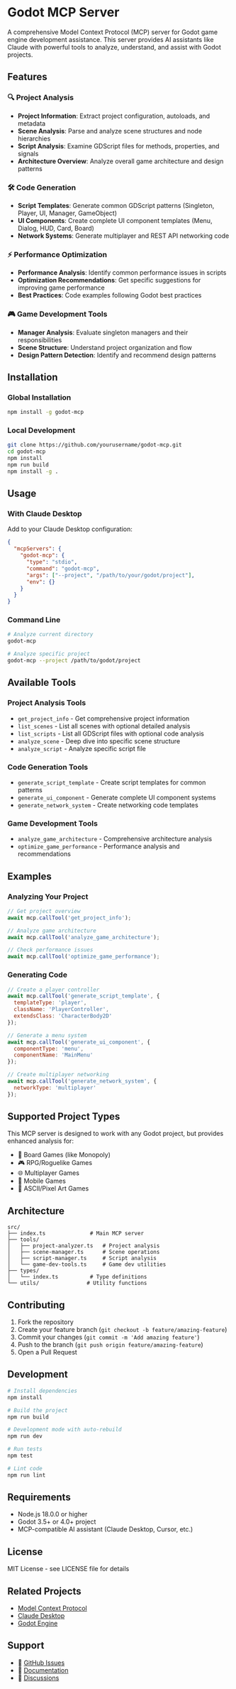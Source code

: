 # Godot MCP Server

A comprehensive Model Context Protocol (MCP) server for Godot game engine development assistance. This server provides AI assistants like Claude with powerful tools to analyze, understand, and assist with Godot projects.

## Features

### 🔍 Project Analysis
- **Project Information**: Extract project configuration, autoloads, and metadata
- **Scene Analysis**: Parse and analyze scene structures and node hierarchies  
- **Script Analysis**: Examine GDScript files for methods, properties, and signals
- **Architecture Overview**: Analyze overall game architecture and design patterns

### 🛠️ Code Generation
- **Script Templates**: Generate common GDScript patterns (Singleton, Player, UI, Manager, GameObject)
- **UI Components**: Create complete UI component templates (Menu, Dialog, HUD, Card, Board)
- **Network Systems**: Generate multiplayer and REST API networking code

### ⚡ Performance Optimization  
- **Performance Analysis**: Identify common performance issues in scripts
- **Optimization Recommendations**: Get specific suggestions for improving game performance
- **Best Practices**: Code examples following Godot best practices

### 🎮 Game Development Tools
- **Manager Analysis**: Evaluate singleton managers and their responsibilities
- **Scene Structure**: Understand project organization and flow
- **Design Pattern Detection**: Identify and recommend design patterns

## Installation

### Global Installation
```bash
npm install -g godot-mcp
```

### Local Development
```bash
git clone https://github.com/yourusername/godot-mcp.git
cd godot-mcp
npm install
npm run build
npm install -g .
```

## Usage

### With Claude Desktop
Add to your Claude Desktop configuration:
```json
{
  "mcpServers": {
    "godot-mcp": {
      "type": "stdio",
      "command": "godot-mcp",
      "args": ["--project", "/path/to/your/godot/project"],
      "env": {}
    }
  }
}
```

### Command Line
```bash
# Analyze current directory
godot-mcp

# Analyze specific project
godot-mcp --project /path/to/godot/project
```

## Available Tools

### Project Analysis Tools
- `get_project_info` - Get comprehensive project information
- `list_scenes` - List all scenes with optional detailed analysis
- `list_scripts` - List all GDScript files with optional code analysis
- `analyze_scene` - Deep dive into specific scene structure
- `analyze_script` - Analyze specific script file

### Code Generation Tools  
- `generate_script_template` - Create script templates for common patterns
- `generate_ui_component` - Generate complete UI component systems
- `generate_network_system` - Create networking code templates

### Game Development Tools
- `analyze_game_architecture` - Comprehensive architecture analysis
- `optimize_game_performance` - Performance analysis and recommendations

## Examples

### Analyzing Your Project
```javascript
// Get project overview
await mcp.callTool('get_project_info');

// Analyze game architecture
await mcp.callTool('analyze_game_architecture');

// Check performance issues  
await mcp.callTool('optimize_game_performance');
```

### Generating Code
```javascript
// Create a player controller
await mcp.callTool('generate_script_template', {
  templateType: 'player',
  className: 'PlayerController',
  extendsClass: 'CharacterBody2D'
});

// Generate a menu system
await mcp.callTool('generate_ui_component', {
  componentType: 'menu', 
  componentName: 'MainMenu'
});

// Create multiplayer networking
await mcp.callTool('generate_network_system', {
  networkType: 'multiplayer'
});
```

## Supported Project Types

This MCP server is designed to work with any Godot project, but provides enhanced analysis for:

- 🎲 Board Games (like Monopoly)  
- 🎮 RPG/Roguelike Games
- 🌐 Multiplayer Games
- 📱 Mobile Games
- 🎨 ASCII/Pixel Art Games

## Architecture

```
src/
├── index.ts              # Main MCP server
├── tools/               
│   ├── project-analyzer.ts   # Project analysis
│   ├── scene-manager.ts      # Scene operations  
│   ├── script-manager.ts     # Script analysis
│   └── game-dev-tools.ts     # Game dev utilities
├── types/
│   └── index.ts          # Type definitions
└── utils/               # Utility functions
```

## Contributing

1. Fork the repository
2. Create your feature branch (`git checkout -b feature/amazing-feature`)
3. Commit your changes (`git commit -m 'Add amazing feature'`)
4. Push to the branch (`git push origin feature/amazing-feature`)
5. Open a Pull Request

## Development

```bash
# Install dependencies
npm install

# Build the project
npm run build

# Development mode with auto-rebuild
npm run dev

# Run tests
npm test

# Lint code
npm run lint
```

## Requirements

- Node.js 18.0.0 or higher
- Godot 3.5+ or 4.0+ project
- MCP-compatible AI assistant (Claude Desktop, Cursor, etc.)

## License

MIT License - see LICENSE file for details

## Related Projects

- [Model Context Protocol](https://github.com/modelcontextprotocol/specification)
- [Claude Desktop](https://claude.ai/download)
- [Godot Engine](https://godotengine.org/)

## Support

- 📝 [GitHub Issues](https://github.com/yourusername/godot-mcp/issues)
- 📖 [Documentation](https://github.com/yourusername/godot-mcp/wiki)
- 💬 [Discussions](https://github.com/yourusername/godot-mcp/discussions)